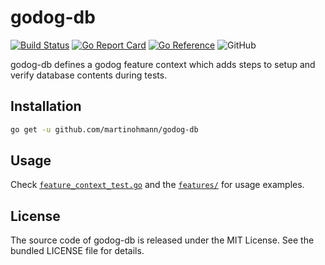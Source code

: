 # godog-db

[![Build Status](https://github.com/martinohmann/godog-db/workflows/build/badge.svg)](https://github.com/martinohmann/godog-db/actions?query=workflow%3Abuild)
[![Go Report Card](https://goreportcard.com/badge/github.com/martinohmann/godog-db)](https://goreportcard.com/report/github.com/martinohmann/godog-db)
[![Go Reference](https://pkg.go.dev/badge/github.com/martinohmann/godog-db.svg)](https://pkg.go.dev/github.com/martinohmann/godog-db)
![GitHub](https://img.shields.io/github/license/martinohmann/godog-db?color=orange)

godog-db defines a godog feature context which adds steps to setup and verify database contents during tests.

## Installation

```sh
go get -u github.com/martinohmann/godog-db
```

## Usage

Check [`feature_context_test.go`](feature_context_test.go) and the [`features/`](features/) for usage examples.

## License

The source code of godog-db is released under the MIT License. See the bundled
LICENSE file for details.
